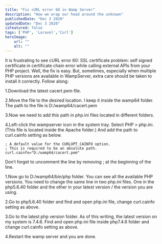 ```yaml
---
title: "Fix cURL error 60 in Wamp Server"
description: "How we wrap our head around the unknown"
publishedDate: "Dec 3 2020"
updatedDate: "Dec 3 2020"
isFeatured: false
tags: ['PHP', 'Laravel','Curl']
heroImage:
    url: ""
    alt: ""
---
```

It is frustrating to see cURL error 60: SSL certificate problem: self signed certificate in certificate chain error while calling external APIs from your PHP project. Well, the fix is easy. But, sometimes, especially when multiple PHP versions are available in WampServer, extra care should be taken to install it correctly. Follow along:

1.Download the latest cacert.pem file.

2.Move the file to the desired location. I keep it inside the wamp64 folder. The path to the file is D:/wamp64/cacert.pem

3.Now we need to add this path in php.ini files located in different folders.

4.Left-click the wampserver icon in the system tray. Select PHP > php.ini. (This file is located inside the Apache folder.) And add the path to curl.cainfo setting as below.

``````
; A default value for the CURLOPT_CAINFO option.
; This is required to be an absolute path.
curl.cainfo="D:/wamp64/cacert.pem"
``````
Don’t forget to uncomment the line by removing ; at the beginning of the line.

1.Now go to D:/wamp64/bin/php folder. You can see all the available PHP versions. You need to change the same line in two php.ini files. One in the php5.6.40 folder and the other in your latest version / the version you are using.

2.Go to php5.6.40 folder and find and open php.ini file, change curl.cainfo setting as above.

3.Go to the latest php version folder. As of this writing, the latest version on my system is 7.4.6. Find and open php.ini file inside php7.4.6 folder and change curl.cainfo setting as above.

4.Restart the wamp server and you are done.
